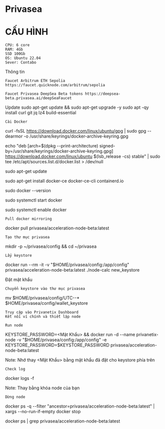# Privasea
# CẤU HÌNH

    CPU: 6 core
    RAM: 4Gb
    SSD 100Gb
    OS: Ubuntu 22.04
    Sever: Contabo

Thông tin

    Faucet Arbitrum ETH Sepolia https://faucet.quicknode.com/arbitrum/sepolia

    Faucet Privasea DeepSea Beta tokens https://deepsea-beta.privasea.ai/deepSeaFaucet
Update
        sudo apt-get update && sudo apt-get upgrade -y
        sudo apt -qy install curl git jq lz4 build-essential

    Cài Docker

curl -fsSL https://download.docker.com/linux/ubuntu/gpg | sudo gpg --dearmor -o /usr/share/keyrings/docker-archive-keyring.gpg

echo "deb [arch=$(dpkg --print-architecture) signed-by=/usr/share/keyrings/docker-archive-keyring.gpg] https://download.docker.com/linux/ubuntu $(lsb_release -cs) stable" | sudo tee /etc/apt/sources.list.d/docker.list > /dev/null

sudo apt-get update

sudo apt-get install docker-ce docker-ce-cli containerd.io

sudo docker --version

sudo systemctl start docker

sudo systemctl enable docker

    Pull docker mirroring

docker pull privasea/acceleration-node-beta:latest

    Tạo thư mục privasea

mkdir -p ~/privasea/config && cd ~/privasea

    Lấy keystore

docker run --rm -it -v "$HOME/privasea/config:/app/config" privasea/acceleration-node-beta:latest ./node-calc new_keystore

Đặt mật khẩu

    Chuyển keystore vào thư mục privasea

mv $HOME/privasea/config/UTC--* $HOME/privasea/config/wallet_keystore

    Truy cập vào Privanetix Dashboard
    Kết nối ví chính và thiết lập node

    Run node

KEYSTORE_PASSWORD=<Mật Khẩu> && docker run -d --name privanetix-node -v "$HOME/privasea/config:/app/config" -e KEYSTORE_PASSWORD=$KEYSTORE_PASSWORD privasea/acceleration-node-beta:latest

Note: Nhớ thay <Mật Khẩu> bằng mật khẩu đã đặt cho keystore phía trên

    Check log

docker logs -f <eb723c38e3e6283f6c9d50512828408bd6df2fbba22d1991daa459778d3e73bc>

Note: Thay bằng khóa node của bạn

    Dừng node

docker ps -q --filter "ancestor=privasea/acceleration-node-beta:latest" | xargs --no-run-if-empty docker stop

docker ps | grep privasea/acceleration-node-beta:latest
